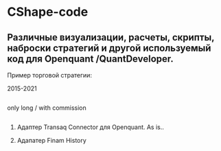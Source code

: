# CShape-code


## Различные визуализации, расчеты, скрипты, наброски стратегий и другой используемый код для Openquant /QuantDeveloper.


Пример торговой стратегии:

2015-2021

<img src="https://raw.githubusercontent.com/Ragve-hub/scribble/gh-pages/images/seasonal1_ch2.png" alt="">

only long / with commission

<img src="https://raw.githubusercontent.com/Ragve-hub/scribble/gh-pages/images/seasonal1_p2.png" alt="">

1) Адаптер Transaq Connector для Openquant. As is..

2) Адапатер Finam History
